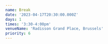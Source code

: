 ```yaml
---
name: Break
date: '2023-04-17T20:30:00.000Z'
days: 1
times: '3:30-4:00pm'
venueName: 'Radisson Grand Place, Brussels'
priority: 6
---
```




